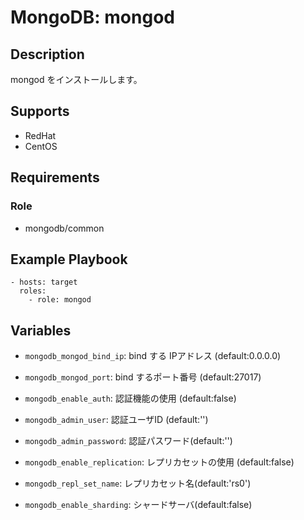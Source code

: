 # MongoDB: mongod

## Description

mongod をインストールします。

## Supports

* RedHat
* CentOS

## Requirements

### Role

* mongodb/common

## Example Playbook

    - hosts: target
      roles:
        - role: mongod

## Variables

* ``mongodb_mongod_bind_ip``: bind する IPアドレス (default:0.0.0.0)
* ``mongodb_mongod_port``: bind するポート番号 (default:27017)

* ``mongodb_enable_auth``: 認証機能の使用 (default:false)
* ``mongodb_admin_user``: 認証ユーザID (default:'')
* ``mongodb_admin_password``: 認証パスワード(default:'')

* ``mongodb_enable_replication``: レプリカセットの使用 (default:false)
* ``mongodb_repl_set_name``: レプリカセット名(default:'rs0')

* ``mongodb_enable_sharding``: シャードサーバ(default:false)
